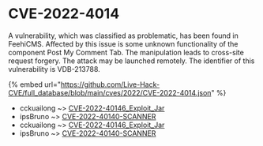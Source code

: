 # CVE-2022-4014

A vulnerability, which was classified as problematic, has been found in FeehiCMS. Affected by this issue is some unknown functionality of the component Post My Comment Tab. The manipulation leads to cross-site request forgery. The attack may be launched remotely. The identifier of this vulnerability is VDB-213788.

{% embed url="https://github.com/Live-Hack-CVE/full_database/blob/main/cves/2022/CVE-2022-4014.json" %}


* cckuailong ~> [CVE-2022-40146_Exploit_Jar](https://www.alice-snow.ru/2022/database/cve-2022-4014/cve-2022-40146_exploit_jar-cckuailong)
* ipsBruno ~> [CVE-2022-40140-SCANNER](https://www.alice-snow.ru/2022/database/cve-2022-4014/cve-2022-40140-scanner-ipsbruno)
* cckuailong ~> [CVE-2022-40146_Exploit_Jar](https://www.alice-snow.ru/2022/database/cve-2022-4014/cve-2022-40146_exploit_jar-cckuailong)
* ipsBruno ~> [CVE-2022-40140-SCANNER](https://www.alice-snow.ru/2022/database/cve-2022-4014/cve-2022-40140-scanner-ipsbruno)